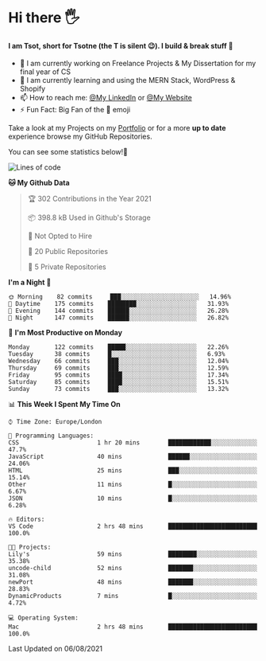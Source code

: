 # Hi there :raised_hand_with_fingers_splayed:
#### I am Tsot, short for Tsotne (the T is silent :wink:). I build & break stuff :space_invader:
- :telescope: I am currently working on Freelance Projects & My Dissertation for my final year of CS
- :seedling: I am currently learning and using the MERN Stack, WordPress & Shopify
- :mailbox: How to reach me: [@My LinkedIn](https://www.linkedin.com/in/tsotne-gvadzabia/) or [@My Website](https://tsotnegvadzabia.me/contact)
- :zap: Fun Fact: Big Fan of the :space_invader: emoji

Take a look at my Projects on my [Portfolio](https://tsotnegvadzabia.me/) or for a more **up to date** experience browse my GitHub Repositories.

You can see some statistics below!:space_invader:
<!--START_SECTION:waka-->
![Lines of code](https://img.shields.io/badge/From%20Hello%20World%20I%27ve%20Written-3.5%20million%20lines%20of%20code-blue)

**🐱 My Github Data** 

> 🏆 302 Contributions in the Year 2021
 > 
> 📦 398.8 kB Used in Github's Storage 
 > 
> 🚫 Not Opted to Hire
 > 
> 📜 20 Public Repositories 
 > 
> 🔑 5 Private Repositories  
 > 
**I'm a Night 🦉** 

```text
🌞 Morning    82 commits     ███░░░░░░░░░░░░░░░░░░░░░░   14.96% 
🌆 Daytime    175 commits    ████████░░░░░░░░░░░░░░░░░   31.93% 
🌃 Evening    144 commits    ██████░░░░░░░░░░░░░░░░░░░   26.28% 
🌙 Night      147 commits    ██████░░░░░░░░░░░░░░░░░░░   26.82%

```
📅 **I'm Most Productive on Monday** 

```text
Monday       122 commits    █████░░░░░░░░░░░░░░░░░░░░   22.26% 
Tuesday      38 commits     █░░░░░░░░░░░░░░░░░░░░░░░░   6.93% 
Wednesday    66 commits     ███░░░░░░░░░░░░░░░░░░░░░░   12.04% 
Thursday     69 commits     ███░░░░░░░░░░░░░░░░░░░░░░   12.59% 
Friday       95 commits     ████░░░░░░░░░░░░░░░░░░░░░   17.34% 
Saturday     85 commits     ████░░░░░░░░░░░░░░░░░░░░░   15.51% 
Sunday       73 commits     ███░░░░░░░░░░░░░░░░░░░░░░   13.32%

```


📊 **This Week I Spent My Time On** 

```text
⌚︎ Time Zone: Europe/London

💬 Programming Languages: 
CSS                      1 hr 20 mins        ████████████░░░░░░░░░░░░░   47.7% 
JavaScript               40 mins             ██████░░░░░░░░░░░░░░░░░░░   24.06% 
HTML                     25 mins             ███░░░░░░░░░░░░░░░░░░░░░░   15.14% 
Other                    11 mins             █░░░░░░░░░░░░░░░░░░░░░░░░   6.67% 
JSON                     10 mins             █░░░░░░░░░░░░░░░░░░░░░░░░   6.28%

🔥 Editors: 
VS Code                  2 hrs 48 mins       █████████████████████████   100.0%

🐱‍💻 Projects: 
Lily's                   59 mins             ████████░░░░░░░░░░░░░░░░░   35.38% 
uncode-child             52 mins             ███████░░░░░░░░░░░░░░░░░░   31.08% 
newPort                  48 mins             ███████░░░░░░░░░░░░░░░░░░   28.83% 
DynamicProducts          7 mins              █░░░░░░░░░░░░░░░░░░░░░░░░   4.72%

💻 Operating System: 
Mac                      2 hrs 48 mins       █████████████████████████   100.0%

```


 Last Updated on 06/08/2021
<!--END_SECTION:waka-->

